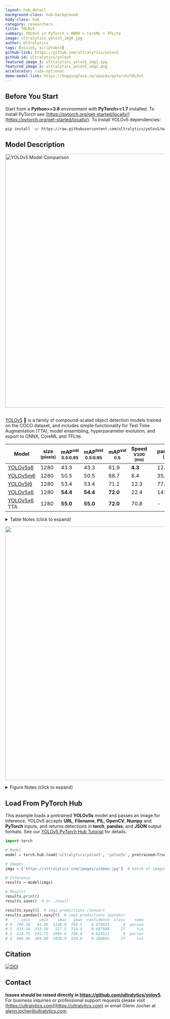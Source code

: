 ```yaml
---
layout: hub_detail
background-class: hub-background
body-class: hub
category: researchers
title: YOLOv5
summary: YOLOv5 in PyTorch > ONNX > CoreML > TFLite
image: ultralytics_yolov5_img0.jpg
author: Ultralytics
tags: [vision, scriptable]
github-link: https://github.com/ultralytics/yolov5
github-id: ultralytics/yolov5
featured_image_1: ultralytics_yolov5_img1.jpg
featured_image_2: ultralytics_yolov5_img2.png
accelerator: cuda-optional
demo-model-link: https://huggingface.co/spaces/pytorch/YOLOv5
---
```


## Before You Start

Start from a **Python>=3.8** environment with **PyTorch>=1.7** installed. To install PyTorch see [https://pytorch.org/get-started/locally/](https://pytorch.org/get-started/locally/). To install YOLOv5 dependencies:
```bash
pip install -qr https://raw.githubusercontent.com/ultralytics/yolov5/master/requirements.txt  # install dependencies
```


## Model Description

<img width="800" alt="YOLOv5 Model Comparison" src="https://github.com/ultralytics/yolov5/releases/download/v1.0/model_comparison.png">
&nbsp;

[YOLOv5](https://ultralytics.com/yolov5) 🚀 is a family of compound-scaled object detection models trained on the COCO dataset, and includes simple functionality for Test Time Augmentation (TTA), model ensembling, hyperparameter evolution, and export to ONNX, CoreML and TFLite.

|Model |size<br><sup>(pixels) |mAP<sup>val<br>0.5:0.95 |mAP<sup>test<br>0.5:0.95 |mAP<sup>val<br>0.5 |Speed<br><sup>V100 (ms) | |params<br><sup>(M) |FLOPS<br><sup>640 (B)
|---   |---  |---        |---         |---             |---                |---|---              |---
|[YOLOv5s6](https://github.com/ultralytics/yolov5/releases)   |1280 |43.3     |43.3     |61.9     |**4.3** | |12.7  |17.4
|[YOLOv5m6](https://github.com/ultralytics/yolov5/releases)   |1280 |50.5     |50.5     |68.7     |8.4     | |35.9  |52.4
|[YOLOv5l6](https://github.com/ultralytics/yolov5/releases)   |1280 |53.4     |53.4     |71.1     |12.3    | |77.2  |117.7
|[YOLOv5x6](https://github.com/ultralytics/yolov5/releases)   |1280 |**54.4** |**54.4** |**72.0** |22.4    | |141.8 |222.9
|[YOLOv5x6](https://github.com/ultralytics/yolov5/releases) TTA |1280 |**55.0** |**55.0** |**72.0** |70.8 | |-  |-

<details>
  <summary>Table Notes (click to expand)</summary>

  * AP<sup>test</sup> denotes COCO [test-dev2017](http://cocodataset.org/#upload) server results, all other AP results denote val2017 accuracy.
  * AP values are for single-model single-scale unless otherwise noted. **Reproduce mAP** by `python test.py --data coco.yaml --img 640 --conf 0.001 --iou 0.65`
  * Speed<sub>GPU</sub> averaged over 5000 COCO val2017 images using a GCP [n1-standard-16](https://cloud.google.com/compute/docs/machine-types#n1_standard_machine_types) V100 instance, and includes FP16 inference, postprocessing and NMS. **Reproduce speed** by `python test.py --data coco.yaml --img 640 --conf 0.25 --iou 0.45`
  * All checkpoints are trained to 300 epochs with default settings and hyperparameters (no autoaugmentation).
  * Test Time Augmentation ([TTA](https://github.com/ultralytics/yolov5/issues/303)) includes reflection and scale augmentation. **Reproduce TTA** by `python test.py --data coco.yaml --img 1536 --iou 0.7 --augment`

</details>

<p align="left"><img width="800" src="https://github.com/ultralytics/yolov5/releases/download/v1.0/model_plot.png"></p>

<details>
  <summary>Figure Notes (click to expand)</summary>

  * GPU Speed measures end-to-end time per image averaged over 5000 COCO val2017 images using a V100 GPU with batch size 32, and includes image preprocessing, PyTorch FP16 inference, postprocessing and NMS.
  * EfficientDet data from [google/automl](https://github.com/google/automl) at batch size 8.
  * **Reproduce** by `python test.py --task study --data coco.yaml --iou 0.7 --weights yolov5s6.pt yolov5m6.pt yolov5l6.pt yolov5x6.pt`

</details>

## Load From PyTorch Hub


This example loads a pretrained **YOLOv5s** model and passes an image for inference. YOLOv5 accepts **URL**, **Filename**, **PIL**, **OpenCV**, **Numpy** and **PyTorch** inputs, and returns detections in **torch**, **pandas**, and **JSON** output formats. See our [YOLOv5 PyTorch Hub Tutorial](https://github.com/ultralytics/yolov5/issues/36) for details.


```python
import torch

# Model
model = torch.hub.load('ultralytics/yolov5', 'yolov5s', pretrained=True, trust_repo=True)

# Images
imgs = ['https://ultralytics.com/images/zidane.jpg']  # batch of images

# Inference
results = model(imgs)

# Results
results.print()
results.save()  # or .show()

results.xyxy[0]  # img1 predictions (tensor)
results.pandas().xyxy[0]  # img1 predictions (pandas)
#      xmin    ymin    xmax   ymax  confidence  class    name
# 0  749.50   43.50  1148.0  704.5    0.874023      0  person
# 1  433.50  433.50   517.5  714.5    0.687988     27     tie
# 2  114.75  195.75  1095.0  708.0    0.624512      0  person
# 3  986.00  304.00  1028.0  420.0    0.286865     27     tie
```


## Citation

[![DOI](https://zenodo.org/badge/264818686.svg)](https://zenodo.org/badge/latestdoi/264818686)


## Contact


**Issues should be raised directly in https://github.com/ultralytics/yolov5.** For business inquiries or professional support requests please visit [https://ultralytics.com](https://ultralytics.com) or email Glenn Jocher at [glenn.jocher@ultralytics.com](mailto:glenn.jocher@ultralytics.com).


&nbsp;
